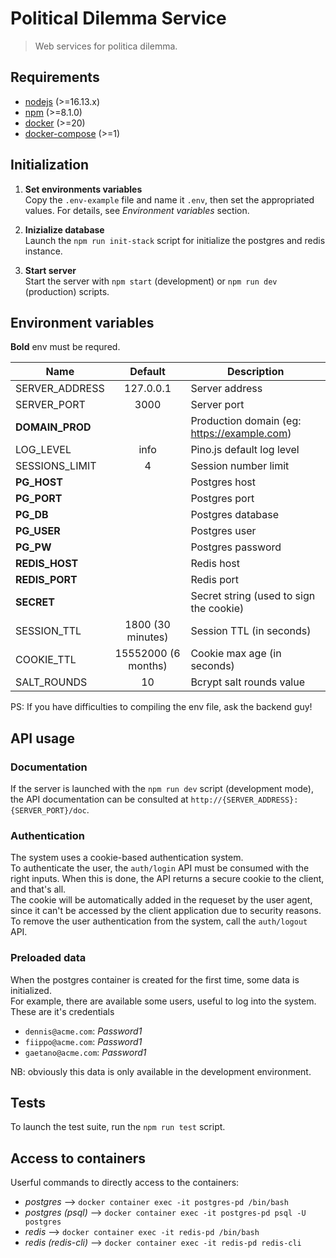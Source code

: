 # Political Dilemma Service

> Web services for politica dilemma.

## Requirements

- [nodejs](https://nodejs.org/en/) (>=16.13.x)
- [npm](https://www.npmjs.com/) (>=8.1.0)
- [docker](https://www.docker.com/) (>=20)
- [docker-compose](https://docs.docker.com/compose/) (>=1)

## Initialization

1. **Set environments variables**  
   Copy the `.env-example` file and name it `.env`, then set the appropriated values. For details, see _Environment variables_ section.

2. **Inizialize database**  
   Launch the `npm run init-stack` script for initialize the postgres and redis instance.

3. **Start server**  
   Start the server with `npm start` (development) or `npm run dev` (production) scripts.

## Environment variables

**Bold** env must be requred.

| Name            |       Default       | Description                                 |
| --------------- | :-----------------: | ------------------------------------------- |
| SERVER_ADDRESS  |      127.0.0.1      | Server address                              |
| SERVER_PORT     |        3000         | Server port                                 |
| **DOMAIN_PROD** |                     | Production domain (eg: https://example.com) |
| LOG_LEVEL       |        info         | Pino.js default log level                   |
| SESSIONS_LIMIT  |          4          | Session number limit                        |
| **PG_HOST**     |                     | Postgres host                               |
| **PG_PORT**     |                     | Postgres port                               |
| **PG_DB**       |                     | Postgres database                           |
| **PG_USER**     |                     | Postgres user                               |
| **PG_PW**       |                     | Postgres password                           |
| **REDIS_HOST**  |                     | Redis host                                  |
| **REDIS_PORT**  |                     | Redis port                                  |
| **SECRET**      |                     | Secret string (used to sign the cookie)     |
| SESSION_TTL     |  1800 (30 minutes)  | Session TTL (in seconds)                    |
| COOKIE_TTL      | 15552000 (6 months) | Cookie max age (in seconds)                 |
| SALT_ROUNDS     |         10          | Bcrypt salt rounds value                    |

PS: If you have difficulties to compiling the env file, ask the backend guy!

## API usage

### Documentation

If the server is launched with the `npm run dev` script (development mode), the API documentation can be consulted at `http://{SERVER_ADDRESS}:{SERVER_PORT}/doc`.

### Authentication

The system uses a cookie-based authentication system.  
To authenticate the user, the `auth/login` API must be consumed with the right inputs. When this is done, the API returns a secure cookie to the client, and that's all.  
The cookie will be automatically added in the requeset by the user agent, since it can't be accessed by the client application due to security reasons.  
To remove the user authentication from the system, call the `auth/logout` API.

### Preloaded data

When the postgres container is created for the first time, some data is initialized.  
For example, there are available some users, useful to log into the system.
These are it's credentials

- `dennis@acme.com`: _Password1_
- `fiippo@acme.com`: _Password1_
- `gaetano@acme.com`: _Password1_

NB: obviously this data is only available in the development environment.

## Tests

To launch the test suite, run the `npm run test` script.

## Access to containers

Userful commands to directly access to the containers:

- _postgres_ --> `docker container exec -it postgres-pd /bin/bash`
- _postgres (psql)_ --> `docker container exec -it postgres-pd psql -U postgres`
- _redis_ --> `docker container exec -it redis-pd /bin/bash`
- _redis (redis-cli)_ --> `docker container exec -it redis-pd redis-cli`
